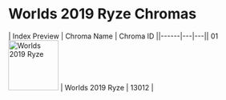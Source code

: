# Worlds 2019 Ryze Chromas

| Index  Preview | Chroma Name | Chroma ID ||------|---|---|| 01  <img src='https://raw.communitydragon.org/latest/plugins/rcp-be-lol-game-data/global/default/v1/champion-chroma-images/13/13012.png' alt='Worlds 2019 Ryze' width='100'> | Worlds 2019 Ryze | 13012 |